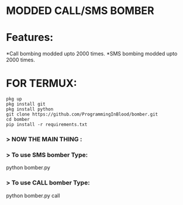 MODDED CALL/SMS BOMBER
======================

Features:
=========
*Call bombing modded upto 2000 times.
*SMS bombing modded upto 2000 times.


FOR TERMUX:
===========
```
pkg up
pkg install git
pkg install python
git clone https://github.com/ProgrammingInBlood/bomber.git
cd bomber
pip install -r requirements.txt
```

### > NOW THE MAIN THING :



### > To use SMS bomber Type:
python bomber.py


### > To use CALL bomber Type:
python bomber.py call
